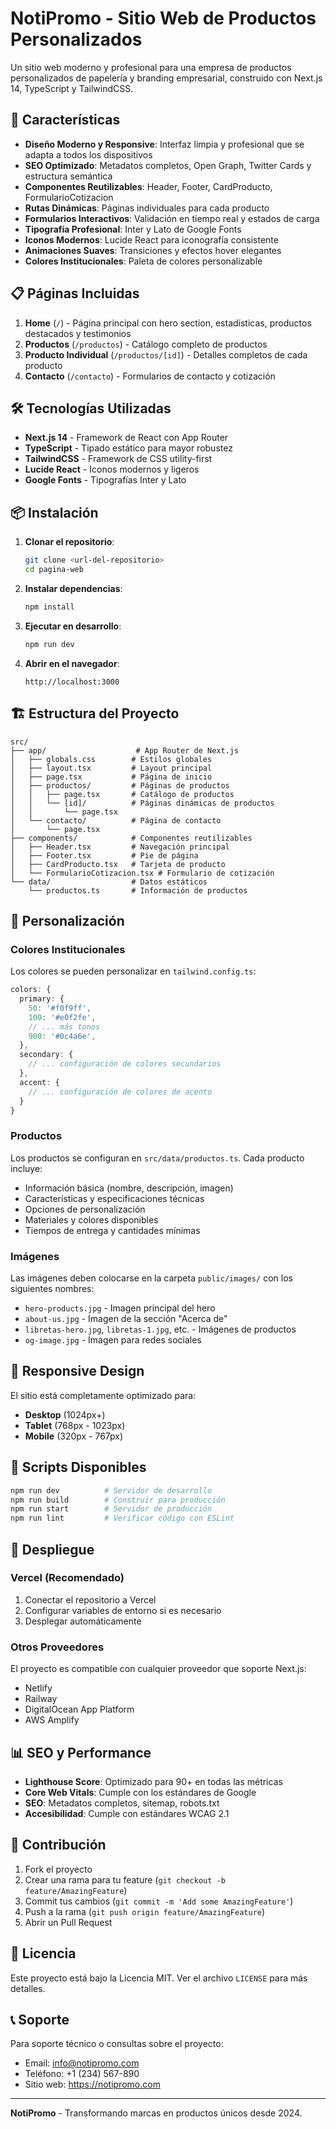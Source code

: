 # NotiPromo - Sitio Web de Productos Personalizados

Un sitio web moderno y profesional para una empresa de productos personalizados de papelería y branding empresarial, construido con Next.js 14, TypeScript y TailwindCSS.

## 🚀 Características

- **Diseño Moderno y Responsive**: Interfaz limpia y profesional que se adapta a todos los dispositivos
- **SEO Optimizado**: Metadatos completos, Open Graph, Twitter Cards y estructura semántica
- **Componentes Reutilizables**: Header, Footer, CardProducto, FormularioCotizacion
- **Rutas Dinámicas**: Páginas individuales para cada producto
- **Formularios Interactivos**: Validación en tiempo real y estados de carga
- **Tipografía Profesional**: Inter y Lato de Google Fonts
- **Iconos Modernos**: Lucide React para iconografía consistente
- **Animaciones Suaves**: Transiciones y efectos hover elegantes
- **Colores Institucionales**: Paleta de colores personalizable

## 📋 Páginas Incluidas

1. **Home** (`/`) - Página principal con hero section, estadísticas, productos destacados y testimonios
2. **Productos** (`/productos`) - Catálogo completo de productos
3. **Producto Individual** (`/productos/[id]`) - Detalles completos de cada producto
4. **Contacto** (`/contacto`) - Formularios de contacto y cotización

## 🛠️ Tecnologías Utilizadas

- **Next.js 14** - Framework de React con App Router
- **TypeScript** - Tipado estático para mayor robustez
- **TailwindCSS** - Framework de CSS utility-first
- **Lucide React** - Iconos modernos y ligeros
- **Google Fonts** - Tipografías Inter y Lato

## 📦 Instalación

1. **Clonar el repositorio**:
   ```bash
   git clone <url-del-repositorio>
   cd pagina-web
   ```

2. **Instalar dependencias**:
   ```bash
   npm install
   ```

3. **Ejecutar en desarrollo**:
   ```bash
   npm run dev
   ```

4. **Abrir en el navegador**:
   ```
   http://localhost:3000
   ```

## 🏗️ Estructura del Proyecto

```
src/
├── app/                    # App Router de Next.js
│   ├── globals.css        # Estilos globales
│   ├── layout.tsx         # Layout principal
│   ├── page.tsx           # Página de inicio
│   ├── productos/         # Páginas de productos
│   │   ├── page.tsx       # Catálogo de productos
│   │   └── [id]/          # Páginas dinámicas de productos
│   │       └── page.tsx
│   └── contacto/          # Página de contacto
│       └── page.tsx
├── components/            # Componentes reutilizables
│   ├── Header.tsx         # Navegación principal
│   ├── Footer.tsx         # Pie de página
│   ├── CardProducto.tsx   # Tarjeta de producto
│   └── FormularioCotizacion.tsx # Formulario de cotización
└── data/                  # Datos estáticos
    └── productos.ts       # Información de productos
```

## 🎨 Personalización

### Colores Institucionales

Los colores se pueden personalizar en `tailwind.config.ts`:

```typescript
colors: {
  primary: {
    50: '#f0f9ff',
    100: '#e0f2fe',
    // ... más tonos
    900: '#0c4a6e',
  },
  secondary: {
    // ... configuración de colores secundarios
  },
  accent: {
    // ... configuración de colores de acento
  }
}
```

### Productos

Los productos se configuran en `src/data/productos.ts`. Cada producto incluye:

- Información básica (nombre, descripción, imagen)
- Características y especificaciones técnicas
- Opciones de personalización
- Materiales y colores disponibles
- Tiempos de entrega y cantidades mínimas

### Imágenes

Las imágenes deben colocarse en la carpeta `public/images/` con los siguientes nombres:

- `hero-products.jpg` - Imagen principal del hero
- `about-us.jpg` - Imagen de la sección "Acerca de"
- `libretas-hero.jpg`, `libretas-1.jpg`, etc. - Imágenes de productos
- `og-image.jpg` - Imagen para redes sociales

## 📱 Responsive Design

El sitio está completamente optimizado para:

- **Desktop** (1024px+)
- **Tablet** (768px - 1023px)
- **Mobile** (320px - 767px)

## 🔧 Scripts Disponibles

```bash
npm run dev          # Servidor de desarrollo
npm run build        # Construir para producción
npm run start        # Servidor de producción
npm run lint         # Verificar código con ESLint
```

## 🚀 Despliegue

### Vercel (Recomendado)

1. Conectar el repositorio a Vercel
2. Configurar variables de entorno si es necesario
3. Desplegar automáticamente

### Otros Proveedores

El proyecto es compatible con cualquier proveedor que soporte Next.js:
- Netlify
- Railway
- DigitalOcean App Platform
- AWS Amplify

## 📊 SEO y Performance

- **Lighthouse Score**: Optimizado para 90+ en todas las métricas
- **Core Web Vitals**: Cumple con los estándares de Google
- **SEO**: Metadatos completos, sitemap, robots.txt
- **Accesibilidad**: Cumple con estándares WCAG 2.1

## 🤝 Contribución

1. Fork el proyecto
2. Crear una rama para tu feature (`git checkout -b feature/AmazingFeature`)
3. Commit tus cambios (`git commit -m 'Add some AmazingFeature'`)
4. Push a la rama (`git push origin feature/AmazingFeature`)
5. Abrir un Pull Request

## 📄 Licencia

Este proyecto está bajo la Licencia MIT. Ver el archivo `LICENSE` para más detalles.

## 📞 Soporte

Para soporte técnico o consultas sobre el proyecto:

- Email: info@notipromo.com
- Teléfono: +1 (234) 567-890
- Sitio web: https://notipromo.com

---

**NotiPromo** - Transformando marcas en productos únicos desde 2024.
